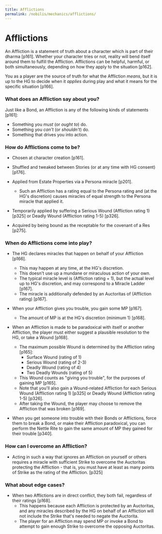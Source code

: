 ```yaml
---
title: Afflictions
permalink: /nobilis/mechanics/afflictions/
---
```


# Afflictions

An Affliction is a statement of truth about a character which is part of their dharma [p161]. Whether your character tries or not, reality will bend itself around them to fulfill the Affliction. Afflictions can be helpful, harmful, or both simultaneously, depending on how they apply to the situation [p162].

You as a player are the source of truth for what the Affliction *means*, but it is up to the HG to decide when it *applies* during play and what it means for the specific situation [p166].

### What does an Affliction say about you?

Just like a Bond, an Affliction is any of the following kinds of statements [p161]:

- Something you *must* (or *ought to*) do.
- Something you *can't* (or *shouldn't*) do.
- Something that drives you into action.

### How do Afflictions come to be?

- Chosen at character creation [p161].

- Shuffled and tweaked between Stories (or at any time with HG consent) [p176].

- Applied from Estate Properties via a Persona miracle [p201].
  - Such an Affliction has a rating equal to the Persona rating and (at the HG's discretion) causes miracles of equal strength to the Persona miracle that applied it.

- Temporarily applied by suffering a Serious Wound (Affliction rating 1) [p325] or Deadly Wound (Affliction rating 1-5) [p326].

- Acquired by being bound as the receptable for the covenant of a Res [p275].

### When do Afflictions come into play?

- The HG declares miracles that happen on behalf of your Affliction [p166].
  - This may happen at any time, at the HG's discretion.
  - This doesn't use up a mundane or miraculous action of your own.
  - The typical miracle level is (Affliction rating + 1), but the actual level up to HG's discretion, and may correspond to a Miracle Ladder [p167].
  - The miracle is additionally defended by an Auctoritas of (Affliction rating) [p167].

- When your Affliction gives you trouble, you gain some MP [p167].
  - The amount of MP is at the HG's discretion (minimum 1) [p168].

- When an Affliction is made to be paradoxical with itself or another Affliction, the player must either suggest a plausible resolution to the HG, or take a Wound [p168].
  - The maximum possible Wound is determined by the Affliction rating [p165]:
    - Surface Wound (rating of 1)
    - Serious Wound (rating of 2-3)
    - Deadly Wound (rating of 4)
    - Two Deadly Wounds (rating of 5)
  - This Wound counts as "giving you trouble", for the purposes of gaining MP [p165].
  - Note that you'll also gain a Wound-related Affliction for each Serious Wound (Affliction rating 1) [p325] or Deadly Wound (Affliction rating 1-5) [p326].
  - After taking the Wound, the player may choose to remove the Affliction that was broken [p169].

- When you get someone into trouble with their Bonds or Afflictions, force them to break a Bond, or make their Affliction paradoxical, you can perform the Nettle Rite to gain the same amount of MP they gained for their trouble [p340].

### How can I overcome an Affliction?

- Acting in such a way that ignores an Affliction on yourself or others requires a miracle with sufficient Strike to overcome the Auctoritas protecting the Affliction - that is, you must have at least as many points of Strike as the rating of the Affliction. [p325]

### What about edge cases?

- When two Afflictions are in direct conflict, they both fail, regardless of their ratings [p168].
  - This happens because each Affliction is protected by an Auctoritas, and any miracles described by the HG on behalf of an Affliction will not include the Strike that's needed to negate the Auctorita.
  - The player for an Affliction may spend MP or invoke a Bond to attempt to gain enough Strike to overcome the opposing Auctoritas.
